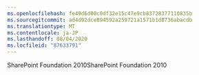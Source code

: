 ```yaml
---
ms.openlocfilehash: fe49d6d00c0df32e15c47e9cb83728377110835b
ms.sourcegitcommit: ad4d92dce894592a259721a1571b1d8736abacdb
ms.translationtype: MT
ms.contentlocale: ja-JP
ms.lasthandoff: 08/04/2020
ms.locfileid: "87633791"
---
```

<span data-ttu-id="5c01f-101">SharePoint Foundation 2010</span><span class="sxs-lookup"><span data-stu-id="5c01f-101">SharePoint Foundation 2010</span></span>
